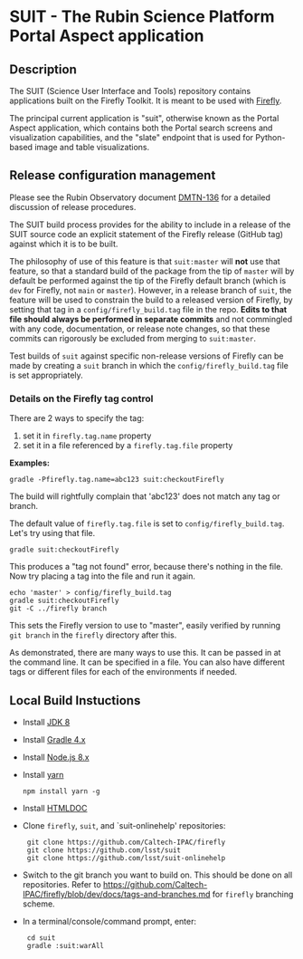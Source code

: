# SUIT - The Rubin Science Platform Portal Aspect application

## Description
The SUIT (Science User Interface and Tools) repository contains applications built on the Firefly Toolkit.
It is meant to be used with [Firefly](https://github.com/Caltech-IPAC/firefly).

The principal current application is "suit", otherwise known as the Portal Aspect application, which
contains both the Portal search screens and visualization capabilities, and the "slate" endpoint that
is used for Python-based image and table visualizations.


## Release configuration management

Please see the Rubin Observatory document [DMTN-136](https://dmtn-136.lsst.io/) for a detailed discussion of release procedures.

The SUIT build process provides for the ability to include in a release of the SUIT source code an explicit statement of the Firefly release (GitHub tag) against which it is to be built.

The philosophy of use of this feature is that `suit:master` will **not** use that feature, so that a standard build of the package from the tip of `master` will by default be performed against the tip of the Firefly default branch (which is `dev` for Firefly, not `main` or `master`).
However, in a release branch of `suit`, the feature will be used to constrain the build to a released version of Firefly, by setting that tag in a `config/firefly_build.tag` file in the repo.
**Edits to that file should always be performed in separate commits** and not commingled with any code, documentation, or release note changes, so that these commits can rigorously be excluded from merging to `suit:master`.

Test builds of `suit` against specific non-release versions of Firefly can be made by creating a `suit` branch in which the `config/firefly_build.tag` file is set appropriately.

### Details on the Firefly tag control

There are 2 ways to specify the tag:

1. set it in `firefly.tag.name` property
2. set it in a file referenced by a `firefly.tag.file` property

**Examples:**

`gradle -Pfirefly.tag.name=abc123 suit:checkoutFirefly`

The build will rightfully complain that 'abc123' does not match any tag or branch.

The default value of `firefly.tag.file` is set to `config/firefly_build.tag`.
Let's try using that file.

`gradle suit:checkoutFirefly`

This produces a "tag not found" error, because there's nothing in the file.
Now try placing a tag into the file and run it again.

```
echo 'master' > config/firefly_build.tag
gradle suit:checkoutFirefly
git -C ../firefly branch
```

This sets the Firefly version to use to "master", easily verified by running `git branch` in the `firefly` directory after this.

As demonstrated, there are many ways to use this.
It can be passed in at the command line.
It can be specified in a file.
You can also have different tags or different files for each of the environments if needed.

## Local Build Instuctions

 - Install [JDK 8](http://www.oracle.com/technetwork/java/javase/downloads/jdk8-downloads-2133151.html)

 - Install [Gradle 4.x](https://gradle.org/install/)

 - Install [Node.js 8.x](https://nodejs.org/en/download/)

 - Install [yarn](https://yarnpkg.com/)

       npm install yarn -g

 - Install [HTMLDOC](https://www.msweet.org/htmldoc/)

 - Clone `firefly`, `suit`, and `suit-onlinehelp' repositories:

        git clone https://github.com/Caltech-IPAC/firefly
        git clone https://github.com/lsst/suit
        git clone https://github.com/lsst/suit-onlinehelp

 - Switch to the git branch you want to build on.  This should be done on all repositories.
   Refer to https://github.com/Caltech-IPAC/firefly/blob/dev/docs/tags-and-branches.md for `firefly` branching scheme.

 - In a terminal/console/command prompt, enter:

        cd suit
        gradle :suit:warAll
